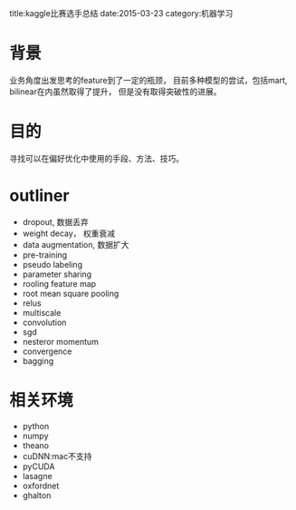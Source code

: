 title:kaggle比赛选手总结
date:2015-03-23
category:机器学习

# 背景

业务角度出发思考的feature到了一定的瓶颈， 目前多种模型的尝试，包括mart, bilinear在内虽然取得了提升， 但是没有取得突破性的进展。

# 目的
寻找可以在偏好优化中使用的手段、方法、技巧。

# outliner

* dropout, 数据丢弃
* weight decay， 权重衰减
* data augmentation, 数据扩大
* pre-training
* pseudo labeling
* parameter sharing 
* rooling feature map 
* root mean square pooling
* relus
* multiscale
* convolution
* sgd
* nesteror momentum
* convergence
* bagging

# 相关环境

* python
* numpy
* theano
* cuDNN:mac不支持
* pyCUDA
* lasagne
* oxfordnet
* ghalton


